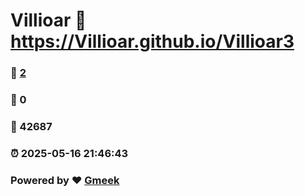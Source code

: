 # Villioar :link: https://Villioar.github.io/Villioar3 
### :page_facing_up: [2](https://Villioar.github.io/Villioar3/tag.html) 
### :speech_balloon: 0 
### :hibiscus: 42687 
### :alarm_clock: 2025-05-16 21:46:43 
### Powered by :heart: [Gmeek](https://github.com/Meekdai/Gmeek)
